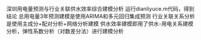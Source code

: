 深圳用电量预测与行业关联供水效率综合建模分析
运行dianliyuce.m代码，得到结论
总用电量3年预测建模是使用ARIMA和多元回归集成预测
行业关联关系分析是使用主成分+配对分析+网络分析建模
供水效率建模即用了供水-用电关系建模分析，弹性系数分析（对数差分法）进行建模分析
